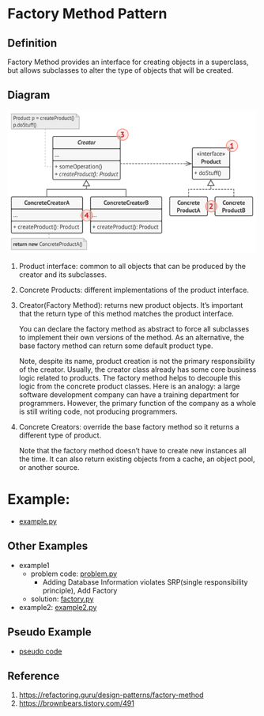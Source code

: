 # Factory Method Pattern

## Definition
Factory Method provides an interface for creating objects in a superclass, but allows subclasses to alter the type of objects that will be created.

## Diagram
![alt text](pattern.png)

1. Product interface: common to all objects that can be produced by the creator and its subclasses.

2. Concrete Products: different implementations of the product interface.

3. Creator(Factory Method): returns new product objects. It’s important that the return type of this method matches the product interface. 
   
   
   You can declare the factory method as abstract to force all subclasses to implement their own versions of the method. As an alternative, the base factory method can return some default product type.
   
   Note, despite its name, product creation is not the primary responsibility of the creator. Usually, the creator class already has some core business logic related to products. The factory method helps to decouple this logic from the concrete product classes. Here is an analogy: a large software development company can have a training department for programmers. However, the primary function of the company as a whole is still writing code, not producing programmers.

4. Concrete Creators: override the base factory method so it returns a different type of product.
   
   Note that the factory method doesn’t have to create new instances all the time. It can also return existing objects from a cache, an object pool, or another source.

# Example:
- [example.py](conceptual_example.py)

## Other Examples
- example1
  - problem code: [problem.py](problem.py)
    - Adding Database Information violates SRP(single responsibility principle), Add Factory
  - solution: [factory.py](factory.py) 
- example2: [example2.py](example2.py)

## Pseudo Example
- [pseudo code](pseudocode_example)

## Reference
1. https://refactoring.guru/design-patterns/factory-method
2. https://brownbears.tistory.com/491